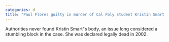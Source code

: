 ```yaml
---
categories: d
title: "Paul Flores guilty in murder of Cal Poly student Kristin Smart his father acquitted"
---
```

Authorities never found Kristin Smart"s body, an issue long considered a stumbling block in the case. She was declared legally dead in 2002.